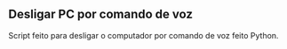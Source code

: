 ## Desligar PC por comando de voz

   Script feito para desligar o computador por comando de voz feito Python.
   
   
